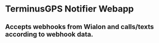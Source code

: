 # TerminusGPS Notifier Webapp

## Accepts webhooks from Wialon and calls/texts according to webhook data.
